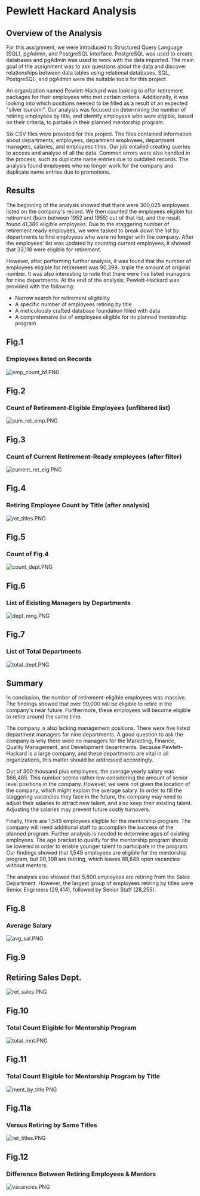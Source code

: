 # Pewlett Hackard Analysis


## Overview of the Analysis

For this assignment, we were introduced to Structured Query Language (SQL), pgAdmin, and PostgreSQL interface. PostgreSQL was used to create databases and pgAdmin was used to work with the data imported.  The main goal of the assignment was to ask questions about the data and discover relationships between data tables using relational databases. SQL, PostgreSQL, and pgAdmin were the suitable tools for this project.

An organization named Pewlett-Hackard was looking to offer retirement packages for their employees who met certain criteria. Additionally, it was looking into which positions needed to be filled as a result of an expected "silver tsunami". Our analysis was focused on determining the number of retiring employees by title, and identify employees who were eligible, based on their criteria, to partake in their planned mentorship program.

Six CSV files were provided for this project. The files contained information about departments, employees, department employees, department managers, salaries, and employees titles. Our job entailed creating queries to access and analyse of all the data. Common errors were also handled in the process, such as duplicate name entries due to outdated records. The analysis found employees who no longer work for the company and duplicate name entries due to promotions. 


## Results

The beginning of the analysis showed that there were 300,025 employees listed on the company's record. We then counted the employees eligible for retirement (born between 1952 and 1955) out of that list, and the result found 41,380 eligible employees. Due to the staggering number of retirement ready employees, we were tasked to break down the list by departments to find employees who were no longer with the company. After the employees' list was updated by counting current employees, it showed that 33,118 were eligible for retirement.

However, after performing further analysis, it was found that the number of employees eligible for retirement was 90,398...triple the amount of original number. It was also interesting to note that there were five listed managers for nine departments. At the end of the analysis, Pewlett-Hackard was provided with the following:

- Narrow search for retirement eligibility
- A specific number of employees retiring by title
- A meticulously crafted database foundation filled with data
- A comprehensive list of employees eligible for its planned mentorship program


## Fig.1

### Employees listed on Records
![emp_count_bf.PNG](PNGs/emp_count_bf.png)

## Fig.2

### Count of Retirement-Eligible Employees (unfiltered list)
![sum_ret_emp.PNG](PNGs/sum_ret_emp.png)

## Fig.3

### Count of Current Retirement-Ready employees (after filter)
![current_ret_elg.PNG](PNGs/current_ret_elg.png)


## Fig.4

### Retiring Employee Count by Title (after analysis)
![ret_titles.PNG](PNGs/ret_titles.png)
 
 ## Fig.5

### Count of Fig.4
![count_dept.PNG](PNGs/count_dept.png)

## Fig.6 

### List of Existing Managers by Departments
![dept_mng.PNG](PNGs/dept_mng.png)

## Fig.7

### List of Total Departments
![total_dept.PNG](PNGs/total_dept.png)


## Summary

In conclusion, the number of retirement-eligible employees was massive. The findings showed that over 90,000 will be eligible to retire in the company's near future. Furthermore, these employees will become eligible to retire around the same time. 

The company is also lacking management positions. There were five listed department managers for nine departments. A good question to ask the company is why there were no managers for the Marketing, Finance, Quality Management, and Development departments. Because Pewlett-Hackard is a large company, and these departments are vital in all organizations, this matter should be addressed accordingly.

Out of 300 thousand plus employees, the average yearly salary was $66,485. This number seems rather low considering the amount of senior level positions in the company. However, we were not given the location of the company, which might explain the average salary. In order to fill the staggering vacancies they face in the future, the company may need to adjust their salaries to attract new talent, and also keep their existing talent. Adjusting the salaries may prevent future costly turnovers. 

Finally, there are 1,549 employees eligible for the mentorship program. The company will need additional staff to accomplish the success of the planned program. Further analysis is needed to determine ages of existing employees. The age bracket to qualify for the mentorship program should be lowered in order to enable younger talent to participate in the program. Our findings showed that 1,549 employees are eligible for the mentorship program, but 90,398 are retiring, which leaves 88,849 open vacancies without mentors.

The analysis also showed that 5,800 employees are retiring from the Sales Department. However, the largest group of employees retiring by titles were Senior Engineers (29,414), followed by Senior Staff (28,255).

## Fig.8

### Average Salary
![avg_sal.PNG](PNGs/avg_sal.png)

## Fig.9

## Retiring Sales Dept.
![ret_sales.PNG](PNGs/ret_sales.png)

## Fig.10

### Total Count Eligible for Mentorship Program
![total_mnt.PNG](PNGs/total_mnt.png)

## Fig.11 

### Total Count Eligible for Mentorship Program by Title
![ment_by_title.PNG](PNGs/ment_by_title.png)

## Fig.11a

### Versus Retiring by Same Titles
![ret_titles.PNG](PNGs/ret_titles.png)

## Fig.12

### Difference Between Retiring Employees & Mentors
![vacancies.PNG](PNGs/vacancies.png)



